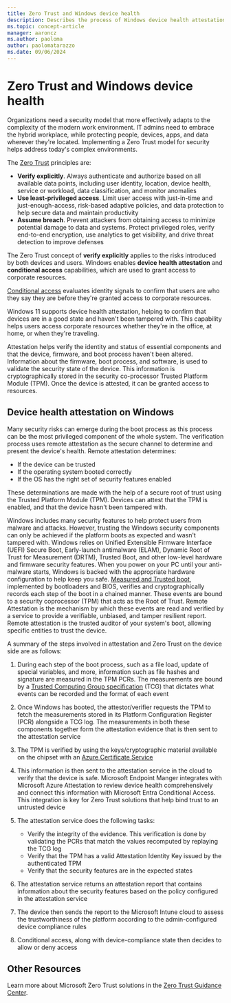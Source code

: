 ```yaml
---
title: Zero Trust and Windows device health
description: Describes the process of Windows device health attestation
ms.topic: concept-article
manager: aaroncz
ms.author: paoloma
author: paolomatarazzo
ms.date: 09/06/2024
---
```


# Zero Trust and Windows device health

Organizations need a security model that more effectively adapts to the complexity of the modern work environment. IT admins need to embrace the hybrid workplace, while protecting people, devices, apps, and data wherever they're located. Implementing a Zero Trust model for security helps address today's complex environments.

The [Zero Trust](https://www.microsoft.com/security/business/zero-trust) principles are:

- **Verify explicitly**. Always authenticate and authorize based on all available data points, including user identity, location, device health, service or workload, data classification, and monitor anomalies
- **Use least-privileged access**. Limit user access with just-in-time and just-enough-access, risk-based adaptive policies, and data protection to help secure data and maintain productivity
- **Assume breach**. Prevent attackers from obtaining access to minimize potential damage to data and systems. Protect privileged roles, verify end-to-end encryption, use analytics to get visibility, and drive threat detection to improve defenses

The Zero Trust concept of **verify explicitly** applies to the risks introduced by both devices and users. Windows enables **device health attestation** and **conditional access** capabilities, which are used to grant access to corporate resources.

[Conditional access](/azure/active-directory/conditional-access/overview) evaluates identity signals to confirm that users are who they say they are before they're granted access to corporate resources.

Windows 11 supports device health attestation, helping to confirm that devices are in a good state and haven't been tampered with. This capability helps users access corporate resources whether they're in the office, at home, or when they're traveling.

Attestation helps verify the identity and status of essential components and that the device, firmware, and boot process haven't been altered. Information about the firmware, boot process, and software, is used to validate the security state of the device. This information is cryptographically stored in the security co-processor Trusted Platform Module (TPM). Once the device is attested, it can be granted access to resources.

## Device health attestation on Windows

 Many security risks can emerge during the boot process as this process can be the most privileged component of the whole system. The verification process uses remote attestation as the secure channel to determine and present the device's health. Remote attestation determines:

- If the device can be trusted
- If the operating system booted correctly
- If the OS has the right set of security features enabled

These determinations are made with the help of a secure root of trust using the Trusted Platform Module (TPM). Devices can attest that the TPM is enabled, and that the device hasn't been tampered with.

Windows includes many security features to help protect users from malware and attacks. However, trusting the Windows security components can only be achieved if the platform boots as expected and wasn't tampered with. Windows relies on Unified Extensible Firmware Interface (UEFI) Secure Boot, Early-launch antimalware (ELAM), Dynamic Root of Trust for Measurement (DRTM), Trusted Boot, and other low-level hardware and firmware security features. When you power on your PC until your anti-malware starts, Windows is backed with the appropriate hardware configuration to help keep you safe. [Measured and Trusted boot](../operating-system-security/system-security/secure-the-windows-10-boot-process.md), implemented by bootloaders and BIOS, verifies and cryptographically records each step of the boot in a chained manner. These events are bound to a security coprocessor (TPM) that acts as the Root of Trust. Remote Attestation is the mechanism by which these events are read and verified by a service to provide a verifiable, unbiased, and tamper resilient report. Remote attestation is the trusted auditor of your system's boot, allowing specific entities to trust the device.

A summary of the steps involved in attestation and Zero Trust on the device side are as follows:

1. During each step of the boot process, such as a file load, update of special variables, and more, information such as file hashes and signature are measured in the TPM PCRs. The measurements are bound by a [Trusted Computing Group specification](https://trustedcomputinggroup.org/resource/pc-client-platform-tpm-profile-ptp-specification/) (TCG) that dictates what events can be recorded and the format of each event
1. Once Windows has booted, the attestor/verifier requests the TPM to fetch the measurements stored in its Platform Configuration Register (PCR) alongside a TCG log. The measurements in both these components together form the attestation evidence that is then sent to the attestation service
1. The TPM is verified by using the keys/cryptographic material available on the chipset with an [Azure Certificate Service](/windows-server/identity/ad-ds/manage/component-updates/tpm-key-attestation)
1. This information is then sent to the attestation service in the cloud to verify that the device is safe. Microsoft Endpoint Manger integrates with Microsoft Azure Attestation to review device health comprehensively and connect this information with Microsoft Entra Conditional Access. This integration is key for Zero Trust solutions that help bind trust to an untrusted device
1. The attestation service does the following tasks:

    - Verify the integrity of the evidence. This verification is done by validating the PCRs that match the values recomputed by replaying the TCG log
    - Verify that the TPM has a valid Attestation Identity Key issued by the authenticated TPM
    - Verify that the security features are in the expected states

1. The attestation service returns an attestation report that contains information about the security features based on the policy configured in the attestation service
1. The device then sends the report to the Microsoft Intune cloud to assess the trustworthiness of the platform according to the admin-configured device compliance rules
1. Conditional access, along with device-compliance state then decides to allow or deny access

## Other Resources

Learn more about Microsoft Zero Trust solutions in the [Zero Trust Guidance Center](/security/zero-trust/).
